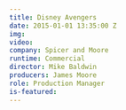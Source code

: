 ```yaml
---
title: Disney Avengers
date: 2015-01-01 13:35:00 Z
img: 
video: 
company: Spicer and Moore
runtime: Commercial
director: Mike Baldwin
producers: James Moore
role: Production Manager
is-featured: 
---
```


